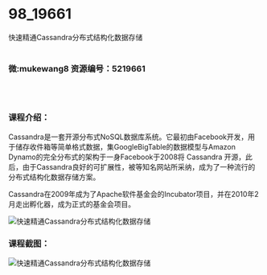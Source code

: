 # 98_19661
快速精通Cassandra分布式结构化数据存储
<br/></br>
<h3>微:mukewang8 资源编号：5219661</h3>
<br/></br>
<h3>课程介绍：</h3>
<p><a title="查看与 Cassandra 相关的文章" target="_blank">Cassandra</a>是一套开源分布式NoSQL数据库系统。它最初由Facebook开发，用于储存收件箱等简单格式数据，集GoogleBigTable的数据模型与Amazon Dynamo的完全分布式的架构于一身Facebook于2008将 Cassandra 开源，此后，由于Cassandra良好的可扩展性，被等知名网站所采纳，成为了一种流行的分布式结构化数据存储方案。</p>
<p>Cassandra在2009年成为了Apache软件基金会的Incubator项目，并在2010年2月走出孵化器，成为正式的基金会项目。</p>
<p><img src="https://www.ko996.com/wp-content/uploads/img/2021/04/1-72-300x149.png" alt="快速精通Cassandra分布式结构化数据存储"></p>
<div class="info-desc">
<h3>课程截图：</h3>
<p><img src="https://www.ko996.com/wp-content/uploads/img/2021/04/2-79.png" alt="快速精通Cassandra分布式结构化数据存储"></p>


			
</div>
